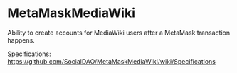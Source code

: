 # MetaMaskMediaWiki
Ability to create accounts for MediaWiki users after a MetaMask transaction happens. 

Specifications: 
https://github.com/SocialDAO/MetaMaskMediaWiki/wiki/Specifications
